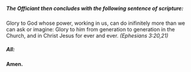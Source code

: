 ##### The Officiant then concludes with the following sentence of scripture:
Glory to God whose power, working in us, can do inifinitely more than we can ask or imagine: Glory to him from generation to generation in the Church, and in Christ Jesus for ever and ever. _(Ephesians 3:20,21)_

##### **All:**
**Amen.**
